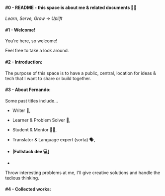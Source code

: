 #### #0 - README - this space is about me & related documents 🏄‍♂️
_Learn, Serve, Grow -> Uplift_

#### #1 - Welcome!
You're here, so welcome! 

Feel free to take a look around. 

#### #2 - Introduction:

The purpose of this space is to have a public, central, location for ideas & tech that I want to share or build together.

#### #3 - About Fernando:

Some past titles include...

  * Writer 📝,
  * Learner & Problem Solver 🌌,
  * Student & Mentor 👨‍🏫,
  * Translator & Language expert (sorta) 🗣,

  * **\[Fullstack dev 💻\]**
  * 
Throw interesting problems at me, I'll give creative solutions and handle the tedious thinking.

#### #4 - Collected works:
<TBD>
<!--
**TheFernandoM/TheFernandoM** is a ✨ _special_ ✨ repository because its `README.md` (this file) appears on your GitHub profile.

Here are some ideas to get you started:

- 🔭 I’m currently working on ...
- 🌱 I’m currently learning ...
- 👯 I’m looking to collaborate on ...
- 🤔 I’m looking for help with ...
- 💬 Ask me about ...
- 📫 How to reach me: ...
- 😄 Pronouns: ...
- ⚡ Fun fact: ...
-->

Here are some ideas to get you started:

- 🔭 I’m currently working on ...
- 🌱 I’m currently learning ...
- 👯 I’m looking to collaborate on ...
- 🤔 I’m looking for help with ...
- 💬 Ask me about ...
- 📫 How to reach me: ...
- 😄 Pronouns: ...
- ⚡ Fun fact: ...
